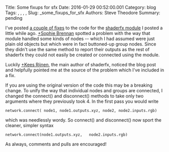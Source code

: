 Title: Some fixups for sfx
Date: 2016-01-29 00:52:00.001
Category: blog
Tags: , , , , 
Slug: _some_fixups_for_sfx
Authors: Steve Theodore
Summary: pending

I've posted [a couple of fixes](https://github.com/theodox/sfx/commits/master) to the code for the [shaderfx module](http://techartsurvival.blogspot.com/2016/01/first-module-of-year.htmlDone) I posted a little while ago.  [+Sophie Brennan](https://plus.google.com/116374315761191190711) spotted a problem with the way that module handled some kinds of nodes -- which I had assumed were just plain old objects but which were in fact buttoned-up group nodes.  Since they didn't use the same method to report their outputs as the rest of shaderfx they could not easily be created or connected using the module.  
  
Luckily  [+Kees Rijnen](https://plus.google.com/115746724358684308496), the main author of shaderfx, noticed the blog post and helpfully  pointed me at the source of the problem which I've included in a fix.   
  
If you are using the original version of the code this may be a breaking change.  To unify the way that individual nodes and groups are connected,  I changed the connect() and disconnect() methods to take only two arguments where they previously took 4.  In the first pass you would write  
  

    
    
    network.connect( node1, node1.outputs.xyz, node2, node2.inputs.rgb)  
      
    

which was needlessly wordy.  So connect() and disconnect() now sport the cleaner, simpler syntax  
  

    
    
    network.connect(node1.outputs.xyz,   node2.inputs.rgb)  
      
    

As always, comments and pulls are encouraged!

